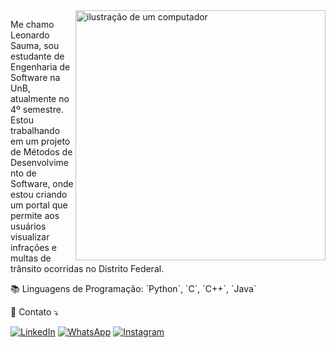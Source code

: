 <img src="https://raw.githubusercontent.com/MicaelliMedeiros/micaellimedeiros/master/image/computer-illustration.png" alt="ilustração de um computador" min-width="400px" max-width="400px" width="400px" align="right">

<p align="left"> 
  Me chamo Leonardo Sauma, sou estudante de Engenharia de Software na UnB, atualmente no 4º semestre. Estou trabalhando em um projeto de Métodos de Desenvolvimento de Software, onde estou criando um portal que permite aos usuários visualizar infrações e multas de trânsito ocorridas no Distrito Federal. <br>
</p>

<p align="left">
  📚 Linguagens de Programação: `Python`, `C`, `C++`, `Java`
</p>

<p align="left">
  💌 Contato ⤵️
</p>

<p align="left">
  <a href="#" title="LinkedIn">
  <img src="https://img.shields.io/badge/-Linkedin-0e76a8?style=flat-square&logo=Linkedin&logoColor=white&link=https://www.linkedin.com/in/leonardo-sauma-junior-1811ab267/" alt="LinkedIn"/></a>
  <a href="#" title="WhatsApp">
  <img src="https://img.shields.io/badge/-WhatsApp-25d366?style=flat-square&labelColor=25d366&logo=whatsapp&logoColor=white&link=https://wa.me/5561985311586?text=Ol%C3%A1%20Leonardo%20Sauma%2C%20vim%20pelo%20GitHub%20e%20gostaria%20de%20saber%20mais%20informa%C3%A7%C3%B5es%20sobre%20voc%C3%AA!" alt="WhatsApp"/></a>
  <a href="#" title="Instagram">
  <img src="https://img.shields.io/badge/-Instagram-DF0174?style=flat-square&labelColor=DF0174&logo=instagram&logoColor=white&link=https://www.instagram.com/leo.sjr/?hl=pt-br" alt="Instagram"/></a>
</p>
